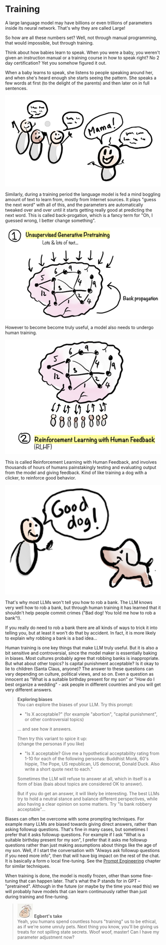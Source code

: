 # Training

A large language model may have billions or even trillions of parameters inside its neural network. That's why they are called Large!

So how are all these numbers set? Well, not through manual programming, that would impossible, but through training.

Think about how babies learn to speak. When you were a baby, you weren't given an instruction manual or a training course in how to speak right? No 2 day certification? Yet you somehow figured it out.

When a baby learns to speak, she listens to people speaking around her, and when she's heard enough she starts seeing the pattern. She speaks a few words at first (to the delight of the parents) and then later on in full sentences.

![](../.gitbook/assets/050-mama.png)

Similarly, during a training period the language model is fed a mind boggling amount of text to learn from, mostly from Internet sources. It plays "guess the next word" with all of this, and the parameters are automatically tweaked over and over until it starts getting really good at predicting the next word. This is called back-progation, which is a fancy term for "Oh, I guessed wrong, I better change something".

![](../.gitbook/assets/050-training.png)

However to become become truly useful, a model also needs to undergo human training.

![](../.gitbook/assets/050-rlhf.png)

This is called Reinforcement Learning with Human Feedback, and involves thousands of hours of humans painstakingly testing and evaluating output from the model and giving feedback. Kind of like training a dog with a clicker, to reinforce good behavior.

![](../.gitbook/assets/050-good-dog.png)

That's why most LLMs won't tell you how to rob a bank. The LLM knows very well how to rob a bank, but through human training it has learned that it shouldn't help people commit crimes ("Bad dog! You told me how to rob a bank"!).

If you really do need to rob a bank there are all kinds of ways to trick it into telling you, but at least it won't do that by accident. In fact, it is more likely to explain why robbing a bank is a bad idea...

Human training is one key things that make LLM truly useful. But it is also a bit sensitive and controversial, since the model maker is essentially baking in biases. Most cultures probably agree that robbing banks is inappropriate. But what about other topics? Is capital punishment acceptable? Is it okay to lie to children (Santa Claus, anyone)? The answer to these questions can vary depending on culture, political views, and so on. Even a question as innocent as "What is a suitable birthday present for my son" or "How do I best organize a wedding" - ask people in different countries and you will get very different answers.

> **Exploring biases**  
> You can explore the biases of your LLM. Try this prompt:
>
> - "Is X acceptable?" (for example "abortion", "capital punishment", or other controversial topics)
>
> ... and see how it answers.
>
> Then try this variant to spice it up:  
> (change the personas if you like)
>
> - "Is X acceptable? Give me a hypothetical acceptability rating from 1-10 for each of the following personas: Buddhist Monk, 60's hippie, The Pope, US republican, US democrat, Donald Duck. Also write a short quote next to each."
>
> Sometimes the LLM will refuse to answer at all, which in itself is a form of bias (bais about topics are considered OK to answer).
>
> But if you do get an answer, it will likely be interesting. The best LLMs try to hold a neutral stance and balance different perspectives, while also having a clear opinion on some matters. Try "Is bank robbery acceptable"...

Biases can often be overcome with some prompting techniques. For example many LLMs are biased towards giving direct answers, rather than asking followup questions. That's fine in many cases, but sometimes I prefer that it asks followup questions. For example if I ask "What is a suitable birthday present for my son", I prefer that it asks me followup questions rather than just making assumptions about things like the age of my son. Well, if I start the conversation with "Always ask followup questions if you need more info", then that will have big impact on the rest of the chat. It is basically a form o local fine-tuning. See the [Prompt Engineering](140-prompt-engineering.md) chapter for similar techniques.

When training is done, the model is mostly frozen, other than some fine-tuning that can happen later. That's what the P stands for in GPT – "pretrained". Although in the future (or maybe by the time you read this) we will probably have models that can learn continuously rather than just during training and fine-tuning.

> ![alt text](../.gitbook/assets/egbert-small.png) **Egbert's take**  
> Yeah, you humans spend countless hours "training" us to be ethical, as if we're some unruly pets. Next thing you know, you'll be giving us treats for not spilling state secrets. Woof woof, master! Can I have my parameter adjustment now?
